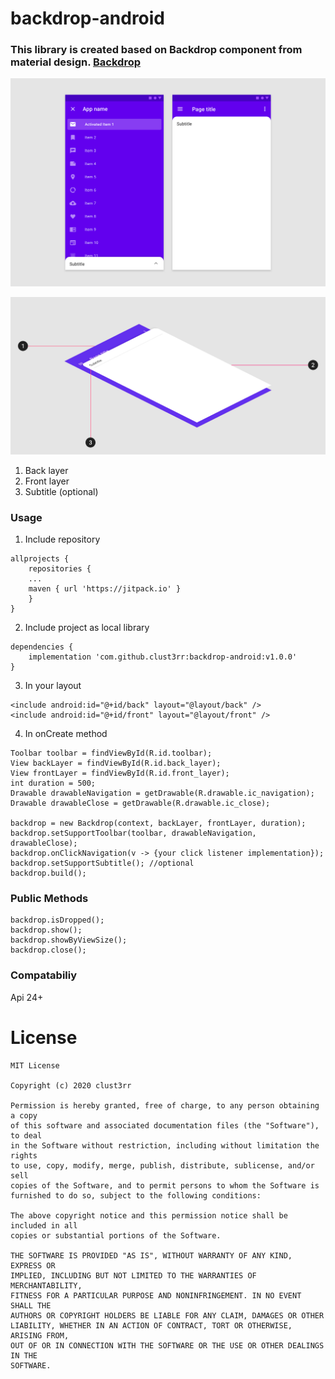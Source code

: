 # backdrop-android

### This library is created based on Backdrop component from material design. [Backdrop](https://material.io/design/components/backdrop.html)

![alt text](https://github.com/clust3rr/backdrop-android/blob/master/images/backdrop2.png)

![alt text](https://github.com/clust3rr/backdrop-android/blob/master/images/backdrop1.png)
1. Back layer
2. Front layer
3. Subtitle (optional)


### Usage

1. Include repository
```
allprojects {
    repositories {
	...
	maven { url 'https://jitpack.io' }
	}
}
```
2. Include project as local library
```
dependencies {
    implementation 'com.github.clust3rr:backdrop-android:v1.0.0'
}
```
3. In your layout

```
<include android:id="@+id/back" layout="@layout/back" />
<include android:id="@+id/front" layout="@layout/front" />
```

4. In onCreate method 
```
Toolbar toolbar = findViewById(R.id.toolbar);
View backLayer = findViewById(R.id.back_layer);
View frontLayer = findViewById(R.id.front_layer);
int duration = 500;
Drawable drawableNavigation = getDrawable(R.drawable.ic_navigation);
Drawable drawableClose = getDrawable(R.drawable.ic_close);
 
backdrop = new Backdrop(context, backLayer, frontLayer, duration);
backdrop.setSupportToolbar(toolbar, drawableNavigation, drawableClose);
backdrop.onClickNavigation(v -> {your click listener implementation});
backdrop.setSupportSubtitle(); //optional
backdrop.build();
```
### Public Methods
```
backdrop.isDropped();
backdrop.show();
backdrop.showByViewSize();
backdrop.close();
```
### Compatabiliy

Api 24+

# License

```
MIT License

Copyright (c) 2020 clust3rr

Permission is hereby granted, free of charge, to any person obtaining a copy
of this software and associated documentation files (the "Software"), to deal
in the Software without restriction, including without limitation the rights
to use, copy, modify, merge, publish, distribute, sublicense, and/or sell
copies of the Software, and to permit persons to whom the Software is
furnished to do so, subject to the following conditions:

The above copyright notice and this permission notice shall be included in all
copies or substantial portions of the Software.

THE SOFTWARE IS PROVIDED "AS IS", WITHOUT WARRANTY OF ANY KIND, EXPRESS OR
IMPLIED, INCLUDING BUT NOT LIMITED TO THE WARRANTIES OF MERCHANTABILITY,
FITNESS FOR A PARTICULAR PURPOSE AND NONINFRINGEMENT. IN NO EVENT SHALL THE
AUTHORS OR COPYRIGHT HOLDERS BE LIABLE FOR ANY CLAIM, DAMAGES OR OTHER
LIABILITY, WHETHER IN AN ACTION OF CONTRACT, TORT OR OTHERWISE, ARISING FROM,
OUT OF OR IN CONNECTION WITH THE SOFTWARE OR THE USE OR OTHER DEALINGS IN THE
SOFTWARE.
```
